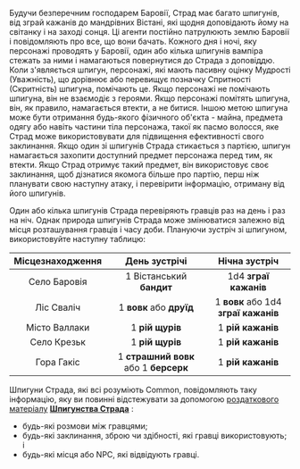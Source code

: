 Будучи безперечним господарем Баровії, Страд має багато шпигунів, від зграй кажанів до мандрівних Вістані, які щодня доповідають йому на світанку і на заході сонця. Ці агенти постійно патрулюють землю Баровії і повідомляють про все, що вони бачать. Кожного дня і ночі, яку персонажі проводять у Баровії, один або кілька шпигунів вампіра стежать за ними і намагаються повернутися до Страда з доповіддю. Коли з'являється шпигун, персонажі, які мають пасивну оцінку Мудрості (Уважність), що дорівнює або перевищує позначку Спритності (Скритність) шпигуна, помічають це. Якщо персонажі не помічають шпигуна, він не взаємодіє з героями. Якщо персонажі помітять шпигуна, він, як правило, намагається втекти, а не битися. Іншою метою шпигуна може бути отримання будь-якого фізичного об'єкта - майна, предмета одягу або навіть частини тіла персонажа, такої як пасмо волосся, яке Страд може використовувати для підвищення ефективності свого заклинання. Якщо один зі шпигунів Страда стикається з партією, шпигун намагається захопити доступний предмет персонажа перед тим, як втекти. Якщо Страд отримує такий предмет, він використовує своє заклинання, щоб дізнатися якомога більше про партію, перш ніж планувати свою наступну атаку, і перевірити інформацію, отриману від його шпигунів.  

Один або кілька шпигунів Страда перевіряють гравців раз на день і раз на ніч.
Однак природа шпигунів Страда може змінюватися залежно від місця розташування гравців і часу доби. Плануючи зустріч зі шпигуном, використовуйте наступну таблицю:

|Місцезнаходження|День зустрічі|Нічна зустріч|
|:-:|:-:|:-:|
|Село Баровія|1 Вістанський **бандит**|1d4 **зграї кажанів**|
|Ліс Сваліч|1 **вовк** або **друїд**|1 **вовк** або 1d4 **зграї кажанів**|
|Місто Валлаки|1 **рій щурів**|1 **рій кажанів**|
|Село Крезьк|1 **рій щурів**|1 **рій кажанів**|
|Гора Гакіс|1 **страшний вовк** або 1 **берсерк**|1 **рій кажанів**|

Шпигуни Страда, які всі розуміють Common, повідомляють таку інформацію, яку ви повинні відстежувати за допомогою [роздаткового матеріалу](https://publish-01.obsidian.md/access/7db64b11c71d88572ddc6cd06b888976/Strahd's%20Espionage.pdf) [**Шпигунства Страда**](https://publish-01.obsidian.md/access/7db64b11c71d88572ddc6cd06b888976/Strahd's%20Espionage.pdf) :

- будь-які розмови між гравцями;
- будь-які заклинання, зброю чи здібності, які гравці використовують; і
- будь-які місця або NPC, які відвідують гравці.